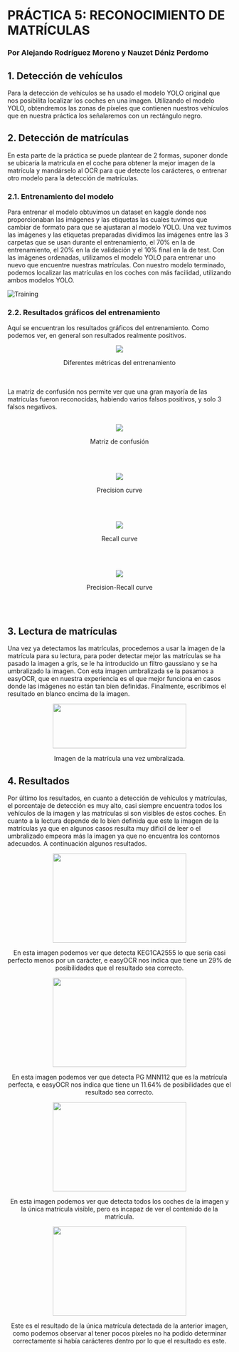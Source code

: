 # PRÁCTICA 5: RECONOCIMIENTO DE MATRÍCULAS
### Por Alejando Rodríguez Moreno y Nauzet Déniz Perdomo

## 1. Detección de vehículos

Para la detección de vehículos se ha usado el modelo YOLO original que nos posibilita localizar los coches en una imagen. Utilizando el modelo YOLO, obtendremos las zonas de píxeles que contienen nuestros vehículos que en nuestra práctica los señalaremos con un rectángulo negro.



## 2. Detección de matrículas

En esta parte de la práctica se puede plantear de 2 formas, suponer donde se ubicaría la matrícula en el coche para obtener la mejor imagen de la matrícula y mandárselo al OCR para que detecte los carácteres, o entrenar otro modelo para la detección de matrículas.

### 2.1. Entrenamiento del modelo

Para entrenar el modelo obtuvimos un dataset en kaggle donde nos proporcionaban las imágenes y las etiquetas las cuales tuvimos que cambiar de formato para que se ajustaran al modelo YOLO. Una vez tuvimos las imágenes y las etiquetas preparadas dividimos las imágenes entre las 3 carpetas que se usan durante el entrenamiento, el 70% en la de entrenamiento, el 20% en la de validación y el 10% final en la de test. Con las imágenes ordenadas, utilizamos el modelo YOLO para entrenar uno nuevo que encuentre nuestras matrículas. Con nuestro modelo terminado, podemos localizar las matrículas en los coches con más facilidad, utilizando ambos modelos YOLO.

![Training](https://github.com/xskere/practicasVC/assets/45332444/4e1ec587-1120-4733-bd9f-6c860a686dc6)

### 2.2. Resultados gráficos del entrenamiento

Aquí se encuentran los resultados gráficos del entrenamiento. Como podemos ver, en general son resultados realmente positivos.

<p align="center">
  <img src="runs/detect/train3/results.png">
</p>
<p align="center">
  Diferentes métricas del entrenamiento
</p>
<br><br>
La matriz de confusión nos permite ver que una gran mayoría de las matrículas fueron reconocidas, habiendo varios falsos positivos, y solo 3 falsos negativos.
<br><br>
<p align="center">
  <img src="runs/detect/train3/confusion_matrix.png">
</p>
<p align="center">
  Matriz de confusión
</p>
<br><br>
<p align="center">
  <img src="runs/detect/train3/P_curve.png">
</p>
<p align="center">
  Precision curve
</p>
<br><br>
<p align="center">
  <img src="runs/detect/train3/R_curve.png">
</p>
<p align="center">
  Recall curve
</p>
<br><br>
<p align="center">
  <img src="runs/detect/train3/PR_curve.png">
</p>
<p align="center">
  Precision-Recall curve
</p>
<br><br>

## 3. Lectura de matrículas

Una vez ya detectamos las matrículas, procedemos a usar la imagen de la matrícula para su lectura, para poder detectar mejor las matrículas se ha pasado la imagen a gris, se le ha introducido un filtro gaussiano y se ha umbralizado la imagen. Con esta imagen umbralizada se la pasamos a easyOCR, que en nuestra experiencia es el que mejor funciona en casos donde las imágenes no están tan bien definidas. Finalmente, escribimos el resultado en blanco encima de la imagen.

<p align="center">
  <img width="300" height="100" src="images/umbralizado.jpg">
</p>
<p align="center">
  Imagen de la matrícula una vez umbralizada.
</p>

## 4. Resultados

Por último los resultados, en cuanto a detección de vehículos y matrículas, el porcentaje de detección es muy alto, casi siempre encuentra todos los vehículos de la imagen y las matrículas si son visibles de estos coches. En cuanto a la lectura depende de lo bien definida que este la imagen de la matrículas ya que en algunos casos resulta muy dificil de leer o el umbralizado empeora más la imagen ya que no encuentra los contornos adecuados. A continuación algunos resultados.

<p align="center">
  <img width="300" height="200" src="images/resultado.jpg">
</p>
<p align="center">
  En esta imagen podemos ver que detecta KEG1CA2555 lo que sería casi perfecto menos por un carácter, e easyOCR nos indica que tiene un 29% de posibilidades que el resultado sea correcto.
</p>

<p align="center">
  <img width="300" height="200" src="images/resultado1.jpg">
</p>
<p align="center">
  En esta imagen podemos ver que detecta PG MNN112 que es la matrícula perfecta, e easyOCR nos indica que tiene un 11.64% de posibilidades que el resultado sea correcto.
</p>

<p align="center">
  <img width="300" height="200" src="images/resultado2.jpg">
</p>
<p align="center">
  En esta imagen podemos ver que detecta todos los coches de la imagen y la única matrícula visible, pero es incapaz de ver el contenido de la matrícula.
</p>

<p align="center">
  <img width="300" height="200" src="images/umbralizado1.jpg">
</p>
<p align="center">
  Este es el resultado de la única matrícula detectada de la anterior imagen, como podemos observar al tener pocos píxeles no ha podido determinar correctamente si había carácteres dentro por lo que el resultado es este.
</p>

